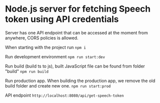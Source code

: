 # Node.js server for fetching Speech token using API credentials

Server has one API endpoint that can be accessed at the moment from anywhere, CORS policies is allowed.

When starting with the project run `npm i`

Run development environment
`npm run start:dev`

Run build (build ts to js), built JavaScript file can be found from folder "build"
`npm run build`

Run production app. When building the production app, we remove the old build folder and create new one.
`npm run start:prod`

API endpoint
`http://localhost:8080/api/get-speech-token`